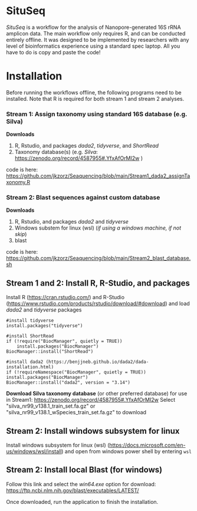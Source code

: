 # SituSeq
*SituSeq* is a workflow for the analysis of Nanopore-generated 16S rRNA amplicon data. The main workflow only requires R, and can be conducted entirely offline. It was designed to be implemented by researchers with any level of bioinformatics experience using a standard spec laptop. All you have to do is copy and paste the code!  

# Installation 
Before running the workflows offline, the following programs need to be installed. Note that R is required for both stream 1 and stream 2 analyses. 

### Stream 1: Assign taxonomy using standard 16S database (e.g. Silva)
**Downloads**
1. R, Rstudio, and packages *dada2*, *tidyverse*, and *ShortRead* 
2. Taxonomy database(s) (e.g. *Silva*: https://zenodo.org/record/4587955#.YfxAfOrMI2w )

code is here: https://github.com/jkzorz/Seaquencing/blob/main/Stream1_dada2_assignTaxonomy.R

### Stream 2: Blast sequences against custom database
**Downloads**
1. R, Rstudio, and packages *dada2* and *tidyverse*
2. Windows substem for linux (wsl) (*if using a windows machine, if not skip*)
3. blast

code is here: https://github.com/jkzorz/Seaquencing/blob/main/Stream2_blast_database.sh

## Stream 1 and 2: Install R, R-Studio, and packages

Install R (https://cran.rstudio.com/) and R-Studio (https://www.rstudio.com/products/rstudio/download/#download) and load *dada2* and *tidyverse* packages

```
#install tidyverse
install.packages("tidyverse")

#install ShortRead
if (!require("BiocManager", quietly = TRUE))
    install.packages("BiocManager")
BiocManager::install("ShortRead")

#install dada2 (https://benjjneb.github.io/dada2/dada-installation.html) 
if (!requireNamespace("BiocManager", quietly = TRUE))
install.packages("BiocManager")
BiocManager::install("dada2", version = "3.14")

```

**Download Silva taxonomy database** (or other preferred database) for use in Stream1: https://zenodo.org/record/4587955#.YfxAfOrMI2w
Select "silva_nr99_v138.1_train_set.fa.gz" or "silva_nr99_v138.1_wSpecies_train_set.fa.gz" to download

## Stream 2: Install windows subsystem for linux
Install windows subsystem for linux (wsl) (https://docs.microsoft.com/en-us/windows/wsl/install) and open from windows power shell by entering ```wsl```
 

## Stream 2: Install local Blast (for windows) 

Follow this link and select the *win64.exe* option for download:
https://ftp.ncbi.nlm.nih.gov/blast/executables/LATEST/

Once downloaded, run the application to finish the installation.

